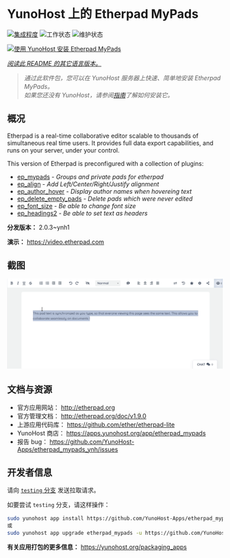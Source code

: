 <!--
注意：此 README 由 <https://github.com/YunoHost/apps/tree/master/tools/readme_generator> 自动生成
请勿手动编辑。
-->

# YunoHost 上的 Etherpad MyPads

[![集成程度](https://dash.yunohost.org/integration/etherpad_mypads.svg)](https://dash.yunohost.org/appci/app/etherpad_mypads) ![工作状态](https://ci-apps.yunohost.org/ci/badges/etherpad_mypads.status.svg) ![维护状态](https://ci-apps.yunohost.org/ci/badges/etherpad_mypads.maintain.svg)

[![使用 YunoHost 安装 Etherpad MyPads](https://install-app.yunohost.org/install-with-yunohost.svg)](https://install-app.yunohost.org/?app=etherpad_mypads)

*[阅读此 README 的其它语言版本。](./ALL_README.md)*

> *通过此软件包，您可以在 YunoHost 服务器上快速、简单地安装 Etherpad MyPads。*  
> *如果您还没有 YunoHost，请参阅[指南](https://yunohost.org/install)了解如何安装它。*

## 概况

Etherpad is a real-time collaborative editor scalable to thousands of simultaneous real time users. It provides full data export capabilities, and runs on your server, under your control.

This version of Etherpad is preconfigured with a collection of plugins: 

- [ep_mypads](https://www.npmjs.com/package/ep_mypads) - *Groups and private pads for etherpad*
- [ep_align](https://www.npmjs.com/package/ep_align) - *Add Left/Center/Right/Justify alignment*
- [ep_author_hover](https://www.npmjs.com/package/ep_author_hover) - *Display author names when hovereing text*
- [ep_delete_empty_pads](https://www.npmjs.com/package/ep_delete_empty_pads) - *Delete pads which were never edited*
- [ep_font_size](https://www.npmjs.com/package/ep_font_size) - *Be able to change font size*
- [ep_headings2](https://www.npmjs.com/package/ep_headings2) - *Be able to set text as headers*



**分发版本：** 2.0.3~ynh1

**演示：** <https://video.etherpad.com>

## 截图

![Etherpad MyPads 的截图](./doc/screenshots/etherpad_demo.gif)

## 文档与资源

- 官方应用网站： <http://etherpad.org>
- 官方管理文档： <http://etherpad.org/doc/v1.9.0>
- 上游应用代码库： <https://github.com/ether/etherpad-lite>
- YunoHost 商店： <https://apps.yunohost.org/app/etherpad_mypads>
- 报告 bug： <https://github.com/YunoHost-Apps/etherpad_mypads_ynh/issues>

## 开发者信息

请向 [`testing` 分支](https://github.com/YunoHost-Apps/etherpad_mypads_ynh/tree/testing) 发送拉取请求。

如要尝试 `testing` 分支，请这样操作：

```bash
sudo yunohost app install https://github.com/YunoHost-Apps/etherpad_mypads_ynh/tree/testing --debug
或
sudo yunohost app upgrade etherpad_mypads -u https://github.com/YunoHost-Apps/etherpad_mypads_ynh/tree/testing --debug
```

**有关应用打包的更多信息：** <https://yunohost.org/packaging_apps>
